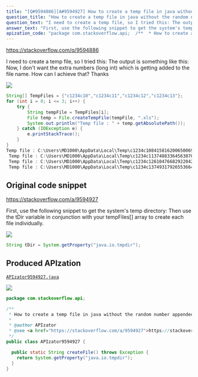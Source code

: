 ```yaml
---
title: "[Q#9594886][A#9594927] How to create a temp file in java without the random number appended to the filename?"
question_title: "How to create a temp file in java without the random number appended to the filename?"
question_text: "I need to create a temp file, so I tried this: The output is something like this: Now, I don't want the extra numbers (long int) which is getting added to the file name. How can I achieve that? Thanks"
answer_text: "First, use the following snippet to get the system's temp directory: Then use the tDir variable in conjunction with your tempFiles[] array to create each file individually."
apization_code: "package com.stackoverflow.api;  /**  * How to create a temp file in java without the random number appended to the filename?  *  * @author APIzator  * @see <a href=\"https://stackoverflow.com/a/9594927\">https://stackoverflow.com/a/9594927</a>  */ public class APIzator9594927 {    public static String createFile() throws Exception {     return System.getProperty(\"java.io.tmpdir\");   } }"
---
```


https://stackoverflow.com/q/9594886

I need to create a temp file, so I tried this:
The output is something like this:
Now, I don&#x27;t want the extra numbers (long int) which is getting added to the file name. How can I achieve that? Thanks


<div class="code-logo"><img src="/stackoverflow.png" /></div>

```java
String[] TempFiles = {"c1234c10","c1234c11","c1234c12","c1234c13"};
for (int i = 0; i <= 3; i++) {
    try {
        String tempFile = TempFiles[i]; 
        File temp = File.createTempFile(tempFile, ".xls"); 
        System.out.println("Temp file : " + temp.getAbsolutePath());
    } catch (IOException e) {
        e.printStackTrace();
    }
}
Temp file : C:\Users\MD1000\AppData\Local\Temp\c1234c108415816200650069233.xls
 Temp file : C:\Users\MD1000\AppData\Local\Temp\c1234c113748833645638701089.xls
 Temp file : C:\Users\MD1000\AppData\Local\Temp\c1234c126104766829220422260.xls
 Temp file : C:\Users\MD1000\AppData\Local\Temp\c1234c137493179265536640669.xls
```


## Original code snippet

https://stackoverflow.com/a/9594927

First, use the following snippet to get the system&#x27;s temp directory:
Then use the tDir variable in conjunction with your tempFiles[] array to create each file individually.

<div class="code-logo"><img src="/stackoverflow.png" /></div>

```java
String tDir = System.getProperty("java.io.tmpdir");
```

## Produced APIzation

[`APIzator9594927.java`](https://github.com/pasqualesalza/apization/raw/main/data/search/APIzator9594927.java)

<div class="code-logo"><img src="/apizator.png" /></div>

```java
package com.stackoverflow.api;

/**
 * How to create a temp file in java without the random number appended to the filename?
 *
 * @author APIzator
 * @see <a href="https://stackoverflow.com/a/9594927">https://stackoverflow.com/a/9594927</a>
 */
public class APIzator9594927 {

  public static String createFile() throws Exception {
    return System.getProperty("java.io.tmpdir");
  }
}

```